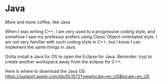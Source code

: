 # Java
More and more coffee, like Java

When I was writing C++, I am very used to a progressive coding style, and somehow I saw my professor prefers using Class/
Object-orientated style. I am not very familiar with such coding style in C++, but I know I can implement the same things in Java.

Gotta install a Java for OS to open the Eclipse for Java. Reminder: tryp to create another workspace away from the eclipse for C++. 

Here is where to download the Java OS: https://support.apple.com/kb/DL1572?viewlocale=en_US&locale=en_US
